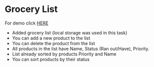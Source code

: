 # Grocery List

For demo click [HERE](https://antonskliarov.github.io/grocery-list/)

* Added grocery list (local storage was used in this task)
* You can add a new product to the list
* You can delete the product from the list
* All products in the list have Name, Status (Ran out/Have), Priority.
* List already sorted by products Priority and Name
* You can sort products by their status